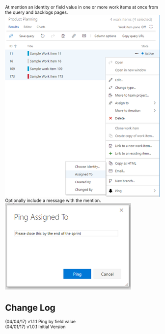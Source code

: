 At mention an identity or field value in one or more work items at once from the query and backlogs pages.  
![Context page](img/queryContext.png)  
Optionally include a message with the mention.  
![Ping dialog](img/pingDialog.png)  

# Change Log
(04/04/17) v1.1.1 Ping by field value  
(04/01/17) v1.0.1 Initial Version  
